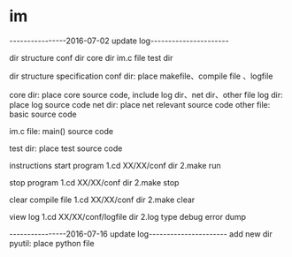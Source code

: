 # im

----------------2016-07-02 update log----------------------

dir structure 
  conf dir
  core dir
  im.c file
  test dir

dir structure specification
  conf dir: place makefile、compile file 、logfile
  
  core dir: place core source code, include log dir、net dir、other file
      log dir: place log source code
      net dir: place net relevant source code
      other file: basic source code  
      
  im.c file: main() source code
  
  test dir: place test source code
  
instructions
  start program
    1.cd XX/XX/conf dir
    2.make run
    
  stop program
     1.cd XX/XX/conf dir
     2.make stop
     
  clear compile file
     1.cd XX/XX/conf dir
     2.make clear
     
  view log 
     1.cd XX/XX/conf/logfile dir
     2.log type
        debug
        error
        dump
  
----------------2016-07-16 update log----------------------
add new dir
  pyutil: place python file
  
    
                  
